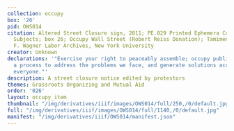 ```yaml
---
collection: occupy
box: '26'
pid: OWS014
citation: Altered Street Closure sign, 2011; PE.029 Printed Ephemera Collection on
  Subjects; box 26; Occupy Wall Street (Robert Reiss Donation); Tamiment Library/Robert
  F. Wagner Labor Archives, New York University
creator: Unknown
declarations: '"Exercise your right to peaceably assemble; occupy public space;  create
  a process to address the problems we face, and generate solutions accessible to
  everyone."'
description: A street closure notice edited by protestors
themes: Grassroots Organizing and Mutual Aid
order: '026'
layout: occupy_item
thumbnail: "/img/derivatives/iiif/images/OWS014/full/250,/0/default.jpg"
full: "/img/derivatives/iiif/images/OWS014/full/1140,/0/default.jpg"
manifest: "/img/derivatives/iiif/OWS014/manifest.json"
---
```

